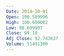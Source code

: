 ```yaml
---
Date: 2014-10-01
Open: 100.589996
High: 100.690002
Low: 98.699997
Close: 99.18
Adj Close: 92.743637
Volume: 51491300
---
```


